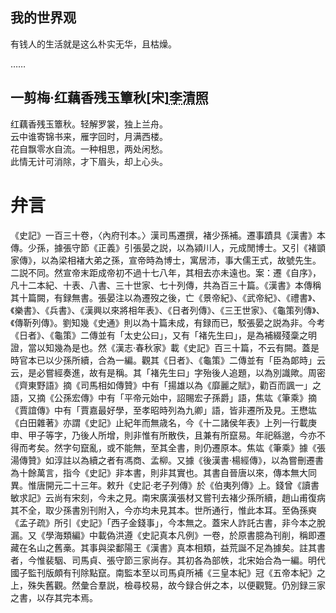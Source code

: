 <article class="entry heti">
  <h1>我的世界观</h1>
  <p>有钱人的生活就是这么朴实无华，且枯燥。</p>
  ……
</article>

<div class="heti heti--ancient">
  <h2>一剪梅·红藕香残玉簟秋<span class="heti-meta heti-small">[宋]<abbr title="号易安居士">李清照</abbr></span></h2>
  <p class="heti-verse heti-x-large">
    红藕香残玉簟秋。轻解罗裳，独上兰舟<span class="heti-hang">。</span><br>
    云中谁寄锦书来，雁字回时，月满西楼<span class="heti-hang">。</span><br>
    花自飘零水自流。一种相思，两处闲愁<span class="heti-hang">。</span><br>
    此情无计可消除，才下眉头，却上心头<span class="heti-hang">。</span>
  </p>
</div>









# 弁言




《史記》一百三十卷，〈內府刊本。〉漢司馬遷撰，褚少孫補。遷事蹟具《漢書》本傳。少孫，據張守節《正義》引張晏之説，以為潁川人，元成閒博士。又引《褚顗家傳》，以為梁相褚大弟之孫，宣帝時為博士，寓居沛，事大儒王式，故號先生。二説不同。然宣帝末距成帝初不過十七八年，其相去亦未遠也。案：遷《自序》，凡十二本紀、十表、八書、三十世家、七十列傳，共為百三十篇。《漢書》本傳稱其十篇闕，有録無書。張晏注以為遷歿之後，亡《景帝紀》、《武帝紀》、《禮書》、《樂書》、《兵書》、《漢興以來將相年表》、《日者列傳》、《三王世家》、《龜策列傳》、《傳靳列傳》。劉知幾《史通》則以為十篇未成，有録而已，駁張晏之説為非。今考《日者》、《龜策》二傳並有「太史公曰」，又有「褚先生曰」，是為補綴殘稾之明證，當以知幾為是也。然《漢志·春秋家》載《史記》百三十篇，不云有闕。蓋是時官本已以少孫所續，合為一編。觀其《日者》、《龜策》二傳並有「臣為郞時」云云，是必嘗經奏進，故有是稱。其「褚先生曰」字殆後人追題，以為別識歟。周密《齊東野語》摘《司馬相如傳贊》中有「揚雄以為《靡麗之賦》，勸百而諷一」之語，又摘《公孫宏傳》中有「平帝元始中，詔賜宏子孫爵」語，焦竑《筆乘》摘《賈誼傳》中有「賈嘉最好學，至孝昭時列為九卿」語，皆非遷所及見。王懋竑《白田雜著》亦謂《史記》止紀年而無歳名，今《十二諸侯年表》上列一行載庚申、甲子等字，乃後人所增，則非惟有所散佚，且兼有所竄易。年祀緜邈，今亦不得而考矣。然字句竄亂，或不能無，至其全書，則仍遷原本。焦竑《筆乘》據《張湯傳贊》如淳註以為續之者有馮商、孟柳。又據《後漢書·楊經傳》，以為嘗刪遷書為十餘萬言，指今《史記》非本書，則非其實也。其書自晉唐以來，傳本無大同異。惟唐開元二十三年。敕升《史記·老子列傳》於《伯夷列傳》上。錢曾《讀書敏求記》云尚有宋刻，今未之見。南宋廣漢張材又嘗刊去褚少孫所續，趙山甫復病其不全，取少孫書別刊附入，今亦均未見其本。世所通行，惟此本耳。至偽孫奭《孟子疏》所引《史記》「西子金錢事」，今本無之。蓋宋人詐託古書，非今本之脫漏。又《學海類編》中載偽洪遵《史記真本凡例》一卷，於原書臆為刊削，稱即遷藏在名山之舊槀。其事與梁鄱陽王《漢書》真本相類，益荒誕不足為據矣。註其書者，今惟裴駰、司馬貞、張守節三家尚存。其初各為部帙，北宋始合為一編。明代國子監刊版頗有刊除點竄。南監本至以司馬貞所補《三皇本紀》冠《五帝本紀》之上，殊失舊觀。然彙合羣説，檢尋校易，故今録合倂之本，以便觀覽。仍別録三家之書，以存其完本焉。








